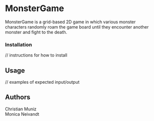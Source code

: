 # MonsterGame

MonsterGame is a grid-based 2D game in which various monster characters randomly roam the game board until they encounter another monster and fight to the death.

### Installation

// instructions for how to install

## Usage

// examples of expected input/output

## Authors

Christian Muniz  
Monica Neivandt
